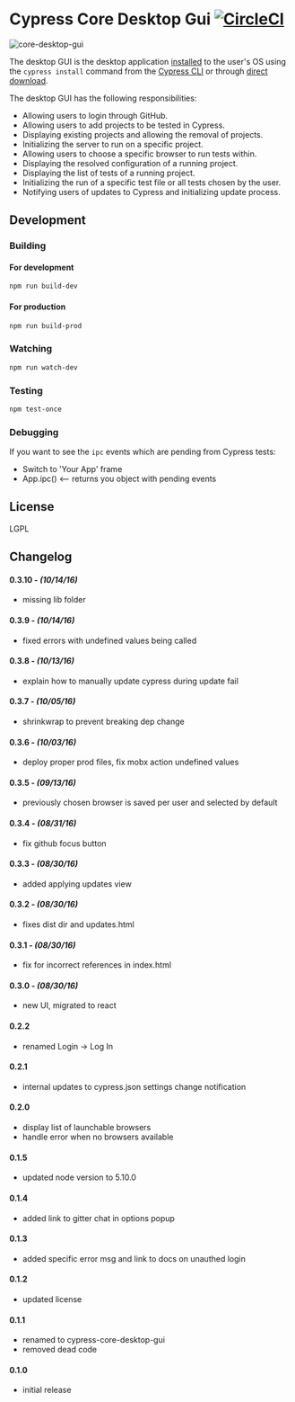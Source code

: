 # Cypress Core Desktop Gui [![CircleCI](https://circleci.com/gh/cypress-io/cypress-core-desktop-gui.svg?style=svg)](https://circleci.com/gh/cypress-io/cypress-core-desktop-gui)

![core-desktop-gui](https://cloud.githubusercontent.com/assets/1271364/18134339/0fab0644-6f6c-11e6-8816-5d4528de6108.png)

The desktop GUI is the desktop application [installed](https://on.cypress.io/guides/installing-and-running#section-installing) to the user's OS using the `cypress install` command from the [Cypress CLI](https://github.com/cypress-io/cypress-cli) or through [direct download](http://download.cypress.io/desktop).

The desktop GUI has the following responsibilities:

- Allowing users to login through GitHub.
- Allowing users to add projects to be tested in Cypress.
- Displaying existing projects and allowing the removal of projects.
- Initializing the server to run on a specific project.
- Allowing users to choose a specific browser to run tests within.
- Displaying the resolved configuration of a running project.
- Displaying the list of tests of a running project.
- Initializing the run of a specific test file or all tests chosen by the user.
- Notifying users of updates to Cypress and initializing update process.


## Development

### Building

#### For development

```bash
npm run build-dev
```

#### For production

```bash
npm run build-prod
```

### Watching

```bash
npm run watch-dev
```

### Testing

```bash
npm test-once
```

### Debugging

If you want to see the `ipc` events which are pending from Cypress tests:

- Switch to 'Your App' frame
- App.ipc() <-- returns you object with pending events


## License
LGPL


## Changelog

#### 0.3.10 - *(10/14/16)*
- missing lib folder

#### 0.3.9 - *(10/14/16)*
- fixed errors with undefined values being called

#### 0.3.8 - *(10/13/16)*
- explain how to manually update cypress during update fail

#### 0.3.7 - *(10/05/16)*
- shrinkwrap to prevent breaking dep change

#### 0.3.6 - *(10/03/16)*
- deploy proper prod files, fix mobx action undefined values

#### 0.3.5 - *(09/13/16)*
- previously chosen browser is saved per user and selected by default

#### 0.3.4 - *(08/31/16)*
- fix github focus button

#### 0.3.3 - *(08/30/16)*
- added applying updates view

#### 0.3.2 - *(08/30/16)*
- fixes dist dir and updates.html

#### 0.3.1 - *(08/30/16)*
- fix for incorrect references in index.html

#### 0.3.0 - *(08/30/16)*
- new UI, migrated to react

#### 0.2.2
- renamed Login -> Log In

#### 0.2.1
- internal updates to cypress.json settings change notification

#### 0.2.0
- display list of launchable browsers
- handle error when no browsers available

#### 0.1.5
- updated node version to 5.10.0

#### 0.1.4
- added link to gitter chat in options popup

#### 0.1.3
- added specific error msg and link to docs on unauthed login

#### 0.1.2
- updated license

#### 0.1.1
- renamed to cypress-core-desktop-gui
- removed dead code

#### 0.1.0
- initial release

